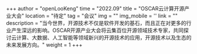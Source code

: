 ﻿+++
author = "openLooKeng"
time = "2022.09" 
title = "OSCAR云计算开源产业大会" 
location = "待定" 
tag = "会议"
img = "" 
img_mobile = ''
link = ""
description = "当今世界，开源技术不仅是软件开发的基石，而且正在对更多的行业产生深远的影响。OSCAR开源产业大会将云集百位开源领域技术专家，共同探讨云计算、大数据、人工智能等领域新兴的开源技术的应用，开源技术以及生态的未来发展方向。"
weight = 1
+++
